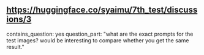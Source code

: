## https://huggingface.co/syaimu/7th_test/discussions/3

contains_question: yes
question_part: "what are the exact prompts for the test images? would be interesting to compare whether you get the same result."